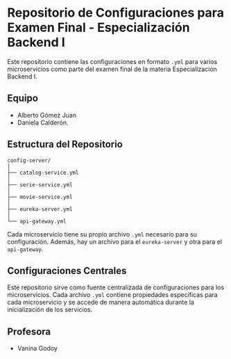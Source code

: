 ﻿# Repositorio de Configuraciones para Examen Final - Especialización Backend I

Este repositorio contiene las configuraciones en formato `.yml` para varios microservicios como parte del examen final de la materia Especialización Backend I. 

## Equipo
- Alberto Gómez Juan 
- Daniela Calderón.

## Estructura del Repositorio


```
config-server/
│
├── catalog-service.yml
│
├── serie-service.yml
│
├── movie-service.yml
│
├── eureka-server.yml
│
└── api-gateway.yml
```

Cada microservicio tiene su propio archivo `.yml` necesario para su configuración. Además, hay un archivo para el `eureka-server` y otra para el `api-gateway`.

## Configuraciones Centrales

Este repositorio sirve como fuente centralizada de configuraciones para los microservicios. Cada archivo `.yml` contiene propiedades específicas para cada microservicio y se accede de manera automática durante la inicialización de los servicios.


## Profesora
- Vanina Godoy
